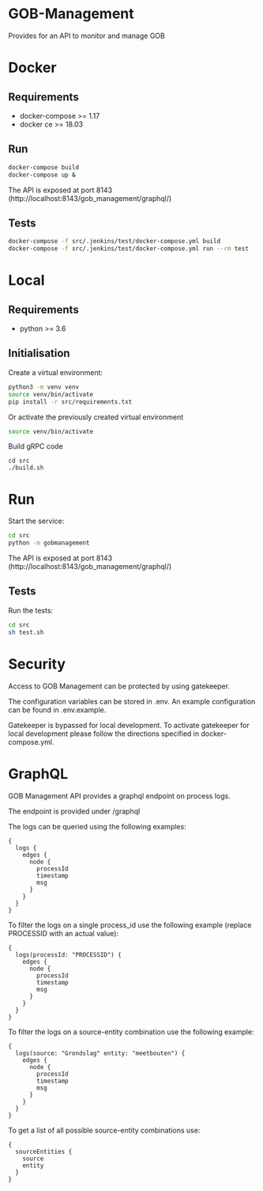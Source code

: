 # GOB-Management

Provides for an API to monitor and manage GOB

# Docker

## Requirements

* docker-compose >= 1.17
* docker ce >= 18.03
    
## Run

```bash
docker-compose build
docker-compose up &
```

The API is exposed at port 8143 (http://localhost:8143/gob_management/graphql/)

## Tests

```bash
docker-compose -f src/.jenkins/test/docker-compose.yml build
docker-compose -f src/.jenkins/test/docker-compose.yml run --rm test
```

# Local

## Requirements

* python >= 3.6
    
## Initialisation

Create a virtual environment:

```bash
python3 -m venv venv
source venv/bin/activate
pip install -r src/requirements.txt
```
    
Or activate the previously created virtual environment

```bash
source venv/bin/activate
```

Build gRPC code

```
cd src
./build.sh
```
    
# Run

Start the service:

```bash
cd src
python -m gobmanagement
```

The API is exposed at port 8143 (http://localhost:8143/gob_management/graphql/)

## Tests

Run the tests:

```bash
cd src
sh test.sh
```

# Security

Access to GOB Management can be protected by using gatekeeper.

The configuration variables can be stored in .env.
An example configuration can be found in .env.example.

Gatekeeper is bypassed for local development.
To activate gatekeeper for local development please follow the directions specified in docker-compose.yml.

# GraphQL

GOB Management API provides a graphql endpoint on process logs.

The endpoint is provided under /graphql

The logs can be queried using the following examples:

```
{
  logs {
    edges {
      node {
        processId
        timestamp
        msg
      }
    }
  }
}
```

To filter the logs on a single process_id use the following example
(replace PROCESSID with an actual value):

```
{
  logs(processId: "PROCESSID") {
    edges {
      node {
        processId
        timestamp
        msg
      }
    }
  }
}
```

To filter the logs on a source-entity combination use the following example:

```
{
  logs(source: "Grondslag" entity: "meetbouten") {
    edges {
      node {
        processId
        timestamp
        msg
      }
    }
  }
}
```

To get a list of all possible source-entity combinations use:
```
{
  sourceEntities {
    source
    entity
  }
}
```
